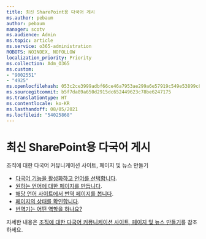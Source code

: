 ```yaml
---
title: 최신 SharePoint용 다국어 게시
ms.author: pebaum
author: pebaum
manager: scotv
ms.audience: Admin
ms.topic: article
ms.service: o365-administration
ROBOTS: NOINDEX, NOFOLLOW
localization_priority: Priority
ms.collection: Adm_O365
ms.custom:
- "9002551"
- "4925"
ms.openlocfilehash: 053c2ce3999adbf66ce46a7953ae299a6e57919c549e53899c83840dfb5922cb
ms.sourcegitcommit: b5f7da89a650d2915dc652449623c78be6247175
ms.translationtype: HT
ms.contentlocale: ko-KR
ms.lasthandoff: 08/05/2021
ms.locfileid: "54025868"
---
```

# <a name="multilingual-publishing-for-modern-sharepoint"></a>최신 SharePoint용 다국어 게시

조직에 대한 다국어 커뮤니케이션 사이트, 페이지 및 뉴스 만들기

- [다국어 기능을 활성화하고 언어를 선택합니다](https://support.office.com/article/create-multilingual-communication-sites-pages-and-news-2bb7d610-5453-41c6-a0e8-6f40b3ed750c#bkmk_enable).
- [원하는 언어에 대한 페이지를 만듭니다](https://support.office.com/article/create-multilingual-communication-sites-pages-and-news-2bb7d610-5453-41c6-a0e8-6f40b3ed750c#bkmk_create).
- [해당 언어 사이트에서 번역 페이지를 봅니다](https://support.office.com/article/create-multilingual-communication-sites-pages-and-news-2bb7d610-5453-41c6-a0e8-6f40b3ed750c#bkmk_view).
- [페이지의 상태를 확인합니다](https://support.office.com/article/create-multilingual-communication-sites-pages-and-news-2bb7d610-5453-41c6-a0e8-6f40b3ed750c#bkmk_checkstatus).
- [번역기는 어떤 역할을 하나요?](https://support.office.com/article/create-multilingual-communication-sites-pages-and-news-2bb7d610-5453-41c6-a0e8-6f40b3ed750c#bkmk_translators)

자세한 내용은 [조직에 대한 다국어 커뮤니케이션 사이트, 페이지 및 뉴스 만들기](https://support.office.com/article/create-multilingual-communication-sites-pages-and-news-2bb7d610-5453-41c6-a0e8-6f40b3ed750c)를 참조하세요.
